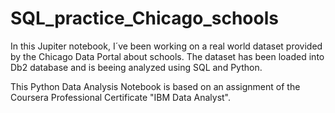 # SQL_practice_Chicago_schools
In this Jupiter notebook, I´ve been working on a real world dataset provided by the Chicago Data Portal about schools. The dataset has been loaded into Db2 database and is beeing analyzed using SQL and Python.

This Python Data Analysis Notebook is based on an assignment of the Coursera Professional Certificate "IBM Data Analyst".
